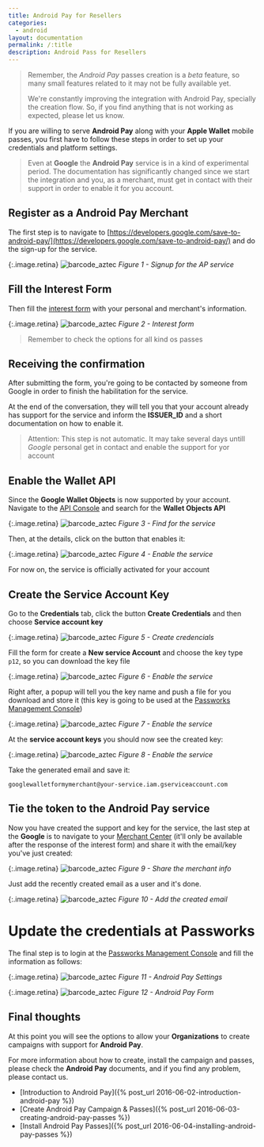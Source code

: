 ```yaml
---
title: Android Pay for Resellers
categories:
  - android
layout: documentation
permalink: /:title
description: Android Pass for Resellers
---
```


> Remember, the *Android Pay* passes creation is a *beta* feature, so many small features related
> to it may not be fully available yet.
>
> We're constantly improving the integration with Android Pay, specially the creation flow.
> So, if you find anything that is not working as expected, please let us know.

If you are willing to serve **Android Pay** along with your **Apple Wallet** mobile passes,
you first have to follow these steps in order to set up your credentials and platform settings.

> Even at **Google** the **Android Pay** service is in a kind of experimental period.
> The documentation has significantly changed since we start the integration and you, as a merchant,
> must get in contact with their support in order to enable it for you account.


## Register as a Android Pay Merchant

The first step is to navigate to
[https://developers.google.com/save-to-android-pay/](https://developers.google.com/save-to-android-pay/)
and do the sign-up for the service.

{:.image.retina}
![barcode_aztec](/assets/images/ap-signup.png)
*Figure 1 - Signup for the AP service*


## Fill the Interest Form

Then fill the [interest form](https://support.google.com/androidpay/merchant/contact/interest?rd=1)
with your personal and merchant's information.

{:.image.retina}
![barcode_aztec](/assets/images/ap-interestform.png)
*Figure 2 - Interest form*

> Remember to check the options for all kind os passes

## Receiving the confirmation

After submitting the form, you're going to be contacted by someone from Google in order to finish
the habilitation for the service.

At the end of the conversation, they will tell you that your account already has support for
the service and inform the __ISSUER_ID__ and a short documentation on how to enable it.

> Attention: This step is not automatic. It may take several days untill *Google* personal
> get in contact and enable the support for yor account


## Enable the Wallet API

Since the **Google Wallet Objects** is now supported by your account. Navigate to the
[API Console](https://console.developers.google.com/apis/library) and search for the __Wallet Objects API__

{:.image.retina}
![barcode_aztec](/assets/images/ap-enable1.png)
*Figure 3 - Find for the service*

Then, at the details, click on the button that enables it:

{:.image.retina}
![barcode_aztec](/assets/images/ap-enable2.png)
*Figure 4 - Enable the service*

For now on, the service is officially activated for your account

## Create the Service Account Key

Go to the __Credentials__ tab, click the button **Create Credentials** and then choose
__Service account key__

{:.image.retina}
![barcode_aztec](/assets/images/ap-create-servcred.png)
*Figure 5 - Create credencials*

Fill the form for create a **New service Account** and choose the key type `p12`, so you can download
the key file

{:.image.retina}
![barcode_aztec](/assets/images/ap-create-servcred2.png)
*Figure 6 - Enable the service*

Right after, a popup will tell you the key name and push a file for you download and store it
(this key is going to be used at the [Passworks Management Console](https://manage.passworks.io/))

{:.image.retina}
![barcode_aztec](/assets/images/ap-create-servcred3.png)
*Figure 7 - Enable the service*

At the **service account keys** you should now see the created key:

{:.image.retina}
![barcode_aztec](/assets/images/ap-create-servcred4.png)
*Figure 8 - Enable the service*

Take the generated email and save it:

`googlewalletformymerchant@your-service.iam.gserviceaccount.com`


## Tie the token to the Android Pay service

Now you have created the support and key for the service, the last step at the **Google** is to
navigate to your [Merchant Center](https://wallet.google.com/merchant/walletobjects/)
(it'll only be available after the response of the interest form) and share it with the email/key
you've just created:

{:.image.retina}
![barcode_aztec](/assets/images/ap-merchantcenter.png)
*Figure 9 - Share the merchant info*

Just add the recently created email as a user and it's done.

{:.image.retina}
![barcode_aztec](/assets/images/ap-merchantcenter-share.png)
*Figure 10 - Add the created email*

# Update the credentials at Passworks

The final step is to login at the [Passworks Management Console](http://manage.passworks.io/) and fill the information as follows:

{:.image.retina}
![barcode_aztec](/assets/images/ap-pw-settings.png)
*Figure 11 - Android Pay Settings*

{:.image.retina}
![barcode_aztec](/assets/images/ap-pw-settings2.png)
*Figure 12 - Android Pay Form*

## Final thoughts

At this point you will see the options to allow your **Organizations** to create campaigns with
support for **Android Pay**.

For more information about how to create, install the campaign and passes, please check
the **Android Pay**  documents, and if you find any problem, please contact us.

 * [Introduction to Android Pay]({% post_url 2016-06-02-introduction-android-pay %})
 * [Create Android Pay Campaign & Passes]({% post_url 2016-06-03-creating-android-pay-passes %})
 * [Install Android Pay Passes]({% post_url 2016-06-04-installing-android-pay-passes %})
